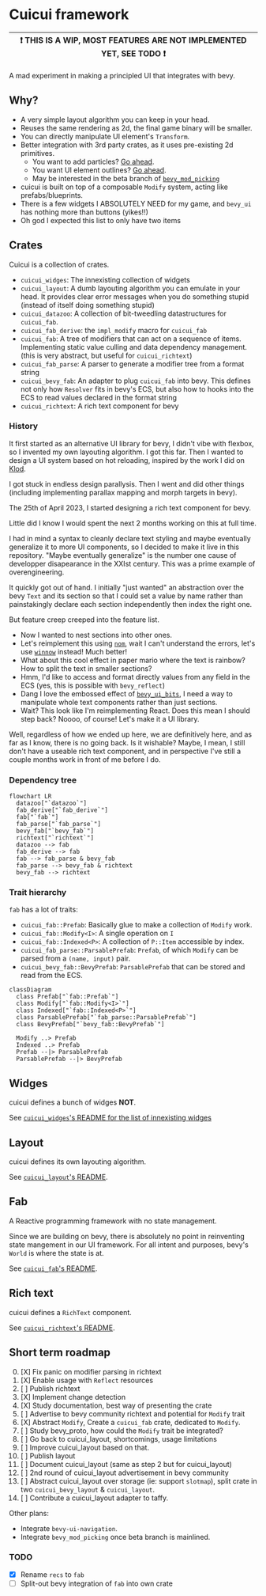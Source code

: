 # Cuicui framework

| ❗ **THIS IS A WIP, MOST FEATURES ARE NOT IMPLEMENTED YET, SEE TODO** ❗ |
|--------------------------------------------------------------------------|

A mad experiment in making a principled UI that integrates with bevy.

## Why?

- A very simple layout algorithm you can keep in your head.
- Reuses the same rendering as 2d, the final game binary will be smaller.
- You can directly manipulate UI element's `Transform`.
- Better integration with 3rd party crates, as it uses pre-existing 2d primitives.
  - You want to add particles? [Go ahead][bevy_hanabi].
  - You want UI element outlines? [Go ahead][bevy_2d_outline].
  - May be interested in the beta branch of [`bevy_mod_picking`]
- cuicui is built on top of a composable `Modify` system, acting like prefabs/blueprints.
- There is a few widgets I ABSOLUTELY NEED for my game, and `bevy_ui` has
  nothing more than buttons (yikes!!)
- Oh god I expected this list to only have two items

## Crates

Cuicui is a collection of crates.

- `cuicui_widges`: The innexisting collection of widgets
- `cuicui_layout`: A dumb layouting algorithm you can emulate in your head.
  It provides clear error messages when you do something stupid (instead of
  itself doing something stupid)
- `cuicui_datazoo`: A collection of bit-tweedling datastructures for `cuicui_fab`.
- `cuicui_fab_derive`: the `impl_modify` macro for `cuicui_fab`
- `cuicui_fab`: A tree of modifiers that can act on a sequence of items.
  Implementing static value culling and data dependency management.
  (this is very abstract, but useful for `cuicui_richtext`)
- `cuicui_fab_parse`: A parser to generate a modifier tree from a format string
- `cuicui_bevy_fab`: An adapter to plug `cuicui_fab` into bevy. This defines
  not only how `Resolver` fits in bevy's ECS, but also how to hooks into the ECS
  to read values declared in the format string
- `cuicui_richtext`: A rich text component for bevy

### History

It first started as an alternative UI library for bevy, I didn't vibe with
flexbox, so I invented my own layouting algorithm. I got this far.
Then I wanted to design a UI system based on hot reloading, inspired by the
work I did on [Klod].

I got stuck in endless design parallysis. Then I went and did other things
(including implementing parallax mapping and morph targets in bevy).

The 25th of April 2023, I started designing a rich text component for bevy.

Little did I know I would spent the next 2 months working on this at full time.

I had in mind a syntax to cleanly declare text styling and maybe eventually
generalize it to more UI components, so I decided to make it live in this
repository. "Maybe eventually generalize" is the number one cause of developper
disapearance in the XXIst century. This was a prime example of overengineering.

It quickly got out of hand. I initially "just wanted" an abstraction over the
bevy `Text` and its section so that I could set a value by name rather than
painstakingly declare each section independently then index the right one.

But feature creep creeped into the feature list.

* Now I wanted to nest sections into other ones.
* Let's reimplement this using [`nom`], wait I can't understand the errors, let's use
  [`winnow`] instead! Much better!
* What about this cool effect in paper mario where the text is rainbow? How to
  split the text in smaller sections?
* Hmm, I'd like to access and format directly values from any field in the ECS
  (yes, this is possible with `bevy_reflect`)
* Dang I love the embossed effect of [`bevy_ui_bits`](bui_bits), I need a way to
  manipulate whole text components rather than just sections.
* Wait? This look like I'm reimplementing React. Does this mean I should step back?
  Noooo, of course! Let's make it a UI library.

Well, regardless of how we ended up here, we are definitively here, and as far
as I know, there is no going back. Is it wishable? Maybe, I mean, I still don't
have a useable rich text component, and in perspective I've still a couple months
work in front of me before I do.

### Dependency tree

```mermaid
flowchart LR
  datazoo["`datazoo`"]
  fab_derive["`fab_derive`"]
  fab["`fab`"]
  fab_parse["`fab_parse`"]
  bevy_fab["`bevy_fab`"]
  richtext["`richtext`"]
  datazoo --> fab
  fab_derive --> fab
  fab --> fab_parse & bevy_fab
  fab_parse --> bevy_fab & richtext
  bevy_fab --> richtext
```

### Trait hierarchy

`fab` has a lot of traits:

- `cuicui_fab::Prefab`: Basically glue to make a collection of `Modify` work.
- `cuicui_fab::Modify<I>`: A single operation on `I`
- `cuicui_fab::Indexed<P>`: A collection of `P::Item` accessible by index.
- `cuicui_fab_parse::ParsablePrefab`: `Prefab`, of which `Modify` can be
  parsed from a `(name, input)` pair.
- `cuicui_bevy_fab::BevyPrefab`: `ParsablePrefab` that can be stored and read
  from the ECS.

```mermaid
classDiagram
  class Prefab["`fab::Prefab`"]
  class Modify["`fab::Modify<I>`"]
  class Indexed["`fab::Indexed<P>`"]
  class ParsablePrefab["`fab_parse::ParsablePrefab`"]
  class BevyPrefab["`bevy_fab::BevyPrefab`"]

  Modify ..> Prefab
  Indexed ..> Prefab
  Prefab --|> ParsablePrefab
  ParsablePrefab --|> BevyPrefab
```

## Widges

cuicui defines a bunch of widges **NOT**.

See [`cuicui_widges`'s README for the list of innexisting widges](./widges)

## Layout

cuicui defines its own layouting algorithm.

See [`cuicui_layout`'s README](./layout).

## Fab

A Reactive programming framework with no state management.

Since we are building on bevy, there is absolutely no point in reinventing
state mangement in our UI framework. For all intent and purposes, bevy's `World`
is where the state is at.

See [`cuicui_fab`'s README](./fab).

## Rich text

cuicui defines a `RichText` component.

See [`cuicui_richtext`'s README](./richtext).

## Short term roadmap

0. [X] Fix panic on modifier parsing in richtext
0. [X] Enable usage with `Reflect` resources
1. [ ] Publish richtext
1. [X] Implement change detection
2. [X] Study documentation, best way of presenting the crate
3. [ ] Advertise to bevy community richtext and potential for `Modify` trait
4. [X] Abstract `Modify`, Create a `cuicui_fab` crate, dedicated to `Modify`.
5. [ ] Study bevy_proto, how could the `Modify` trait be integrated?
6. [ ] Go back to cuicui_layout, shortcomings, usage limitations
7. [ ] Improve cuicui_layout based on that.
8. [ ] Publish layout
9. [ ] Document cuicui_layout (same as step 2 but for cuicui_layout)
10. [ ] 2nd round of cuicui_layout advertisement in bevy community
11. [ ] Abstract cuicui_layout over storage (ie: support `slotmap`), split crate
        in two `cuicui_bevy_layout` & `cuicui_layout`.
12. [ ] Contribute a cuicui_layout adapter to taffy.

Other plans:

- Integrate `bevy-ui-navigation`.
- Integrate `bevy_mod_picking` once beta branch is mainlined.

### TODO

- [X] Rename `recs` to `fab`
- [ ] Split-out bevy integration of `fab` into own crate

[bevy_2d_outline]: https://lib.rs/crates/bevy_simple_2d_outline
[bevy_hanabi]: https://lib.rs/crates/bevy_hanabi
[`bevy_mod_picking`]: https://lib.rs/crates/bevy_mod_picking
[`slotmap`]: https://lib.rs/crates/slotmap
[`taffy`]: https://lib.rs/crates/taffy
[`bevy-inspector-egui`]: https://lib.rs/crates/bevy-inspector-egui
[`bevy-ui-navigation`]: https://lib.rs/crates/bevy-ui-navigation
[Klod]: https://gibonus.itch.io/the-boneklod
[bui_bits]: https://github.com/septum/bevy_ui_bits
[`nom`]: https://lib.rs/crates/nom
[`winnow`]: https://lib.rs/crates/winnow
